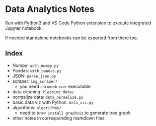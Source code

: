 # Data Analytics Notes

Run with Python3 and VS Code Python extension to execute integrated Jupyter notebook.

If needed standalone notebooks can be exported from there too.

## Index

-   Numpy: `with_numpy.py`
-   Pandas: `with_pandas.py`
-   JSON: `parse_json.py`
-   scraper: `img_scraper/`
    -   you need `chromedriver` executable
-   data cleaning: `cleaning_data/`
-   normalize data: `data_normalize.py`
-   basic data viz with Python: `data_viz.py`
-   algorithms: `algorithms/`
    -   need to `brew install graphviz` to generate tree graph
-   other notes in corresponding markdown files
